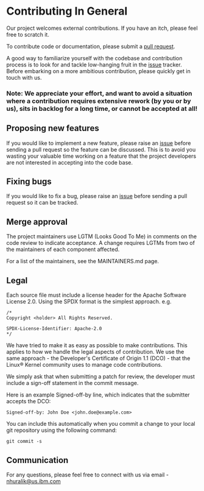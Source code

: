 # Contributing In General

Our project welcomes external contributions. If you have an itch, please feel free to scratch it.

To contribute code or documentation, please submit a [pull request](https://github.ibm.com/GCAT/packer-builder-ibmcloud/pulls).

A good way to familiarize yourself with the codebase and contribution process is to look for and tackle low-hanging fruit in the [issue](https://gihub.ibm.com/GCAT/packer-builder-ibmcloud/issues) tracker. Before embarking on a more ambitious contribution, please quickly get in touch with us.

### Note: We appreciate your effort, and want to avoid a situation where a contribution requires extensive rework (by you or by us), sits in backlog for a long time, or cannot be accepted at all!

## Proposing new features

If you would like to implement a new feature, please raise an [issue](https://gihub.ibm.com/GCAT/packer-builder-ibmcloud/issues) before sending a pull request so the feature can be discussed. This is to avoid you wasting your valuable time working on a feature that the project developers are not interested in accepting into the code base.

## Fixing bugs

If you would like to fix a bug, please raise an [issue](https://gihub.ibm.com/GCAT/packer-builder-ibmcloud/issues) before sending a pull request so it can be tracked.

## Merge approval

The project maintainers use LGTM (Looks Good To Me) in comments on the code review to indicate acceptance. A change requires LGTMs from two of the maintainers of each component affected.

For a list of the maintainers, see the MAINTAINERS.md page.

## Legal

Each source file must include a license header for the Apache Software License 2.0. Using the SPDX format is the simplest approach. e.g.

```
/*
Copyright <holder> All Rights Reserved.

SPDX-License-Identifier: Apache-2.0
*/
```
We have tried to make it as easy as possible to make contributions. This applies to how we handle the legal aspects of contribution. We use the same approach - the Developer's Certificate of Origin 1.1 (DCO) - that the Linux® Kernel community uses to manage code contributions.

We simply ask that when submitting a patch for review, the developer must include a sign-off statement in the commit message.

Here is an example Signed-off-by line, which indicates that the submitter accepts the DCO:

`Signed-off-by: John Doe <john.doe@example.com>`

You can include this automatically when you commit a change to your local git repository using the following command:

`git commit -s`

## Communication

For any questions, please feel free to connect with us via email - nhuralik@us.ibm.com

